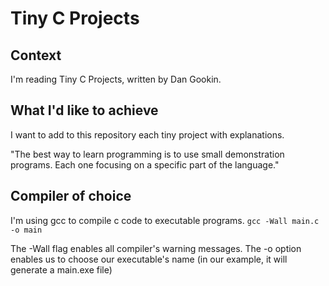 # Tiny C Projects

## Context

I'm reading Tiny C Projects, written by Dan Gookin.

## What I'd like to achieve

I want to add to this repository each tiny project with explanations.

"The best way to learn programming is to use small demonstration programs. Each one focusing on a specific part of the language."

## Compiler of choice

I'm using gcc to compile c code to executable programs.
`gcc -Wall main.c -o main`

The -Wall flag enables all compiler's warning messages.
The -o option enables us to choose our executable's name (in our example, it will generate a main.exe file)